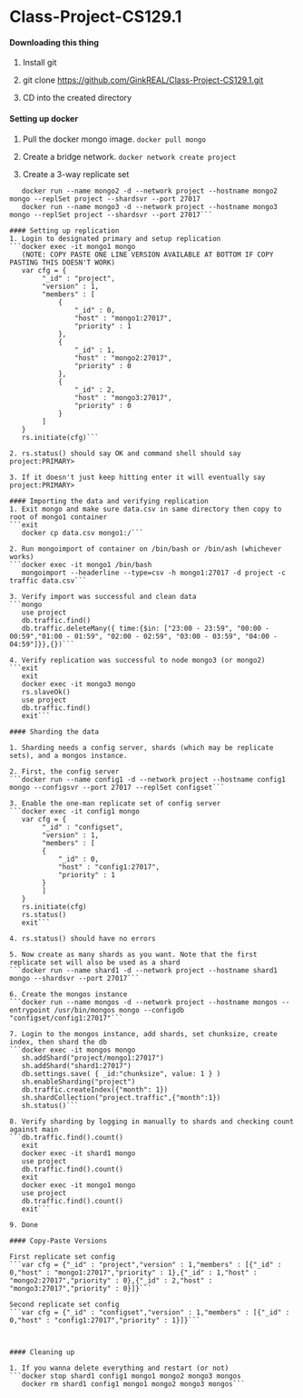 # Class-Project-CS129.1


#### Downloading this thing
1. Install git

2. git clone https://github.com/GinkREAL/Class-Project-CS129.1.git

3. CD into the created directory

#### Setting up docker

1. Pull the docker mongo image.
```docker pull mongo```

2. Create a bridge network.
```docker network create project```

3. Create a 3-way replicate set
```docker run --name mongo1 -d --network project --hostname mongo1 mongo --replSet project --shardsvr --port 27017
   docker run --name mongo2 -d --network project --hostname mongo2 mongo --replSet project --shardsvr --port 27017
   docker run --name mongo3 -d --network project --hostname mongo3 mongo --replSet project --shardsvr --port 27017```

#### Setting up replication
1. Login to designated primary and setup replication
```docker exec -it mongo1 mongo
   (NOTE: COPY PASTE ONE LINE VERSION AVAILABLE AT BOTTOM IF COPY PASTING THIS DOESN'T WORK)
   var cfg = {
   		"_id" : "project",
   		"version" : 1,
   		"members" : [
   			{
   				"_id" : 0,
   				"host" : "mongo1:27017",
   				"priority" : 1
   			},
   			{
   				"_id" : 1,
   				"host" : "mongo2:27017",
   				"priority" : 0
   			},
   			{
   				"_id" : 2,
   				"host" : "mongo3:27017",
   				"priority" : 0
   			}
   		]
   }
   rs.initiate(cfg)```

2. rs.status() should say OK and command shell should say project:PRIMARY>

3. If it doesn't just keep hitting enter it will eventually say project:PRIMARY>

#### Importing the data and verifying replication
1. Exit mongo and make sure data.csv in same directory then copy to root of mongo1 container
```exit
   docker cp data.csv mongo1:/```

2. Run mongoimport of container on /bin/bash or /bin/ash (whichever works)
```docker exec -it mongo1 /bin/bash
   mongoimport --headerline --type=csv -h mongo1:27017 -d project -c traffic data.csv```

3. Verify import was successful and clean data
```mongo
   use project
   db.traffic.find()
   db.traffic.deleteMany({ time:{$in: ["23:00 - 23:59", "00:00 - 00:59","01:00 - 01:59", "02:00 - 02:59", "03:00 - 03:59", "04:00 - 04:59"]}},{})```

4. Verify replication was successful to node mongo3 (or mongo2)
```exit
   exit
   docker exec -it mongo3 mongo
   rs.slaveOk()
   use project
   db.traffic.find()
   exit```

#### Sharding the data

1. Sharding needs a config server, shards (which may be replicate sets), and a mongos instance.

2. First, the config server
```docker run --name config1 -d --network project --hostname config1 mongo --configsvr --port 27017 --replSet configset```

3. Enable the one-man replicate set of config server
```docker exec -it config1 mongo
   var cfg = {
   		"_id" : "configset",
   		"version" : 1,
   		"members" : [
   		{
   			"_id" : 0,
   			"host" : "config1:27017",
   			"priority" : 1
   		}
   		]
   }
   rs.initiate(cfg)
   rs.status()
   exit```

4. rs.status() should have no errors

5. Now create as many shards as you want. Note that the first replicate set will also be used as a shard
```docker run --name shard1 -d --network project --hostname shard1 mongo --shardsvr --port 27017```

6. Create the mongos instance
```docker run --name mongos -d --network project --hostname mongos --entrypoint /usr/bin/mongos mongo --configdb "configset/config1:27017"```

7. Login to the mongos instance, add shards, set chunksize, create index, then shard the db
```docker exec -it mongos mongo
   sh.addShard("project/mongo1:27017")
   sh.addShard("shard1:27017")
   db.settings.save( { _id:"chunksize", value: 1 } )
   sh.enableSharding("project")
   db.traffic.createIndex({"month": 1})
   sh.shardCollection("project.traffic",{"month":1})
   sh.status()```

8. Verify sharding by logging in manually to shards and checking count against main
```db.traffic.find().count()
   exit
   docker exec -it shard1 mongo
   use project
   db.traffic.find().count()
   exit
   docker exec -it mongo1 mongo
   use project
   db.traffic.find().count()
   exit```

9. Done

#### Copy-Paste Versions

First replicate set config
```var cfg = {"_id" : "project","version" : 1,"members" : [{"_id" : 0,"host" : "mongo1:27017","priority" : 1},{"_id" : 1,"host" : "mongo2:27017","priority" : 0},{"_id" : 2,"host" : "mongo3:27017","priority" : 0}]}```

Second replicate set config
```var cfg = {"_id" : "configset","version" : 1,"members" : [{"_id" : 0,"host" : "config1:27017","priority" : 1}]}```



#### Cleaning up

1. If you wanna delete everything and restart (or not)
```docker stop shard1 config1 mongo1 mongo2 mongo3 mongos
   docker rm shard1 config1 mongo1 mongo2 mongo3 mongos```
























